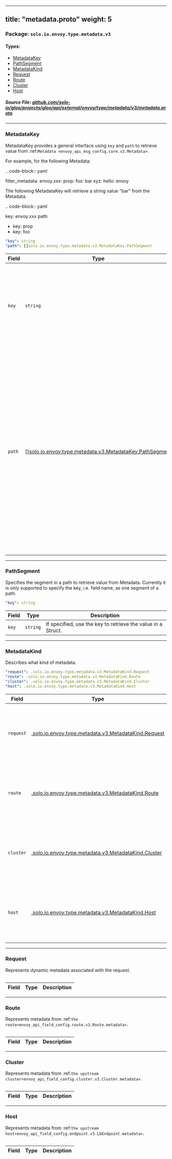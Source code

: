 
---
title: "metadata.proto"
weight: 5
---

<!-- Code generated by solo-kit. DO NOT EDIT. -->


### Package: `solo.io.envoy.type.metadata.v3` 
#### Types:


- [MetadataKey](#metadatakey)
- [PathSegment](#pathsegment)
- [MetadataKind](#metadatakind)
- [Request](#request)
- [Route](#route)
- [Cluster](#cluster)
- [Host](#host)
  



##### Source File: [github.com/solo-io/gloo/projects/gloo/api/external/envoy/type/metadata/v3/metadata.proto](https://github.com/solo-io/gloo/blob/master/projects/gloo/api/external/envoy/type/metadata/v3/metadata.proto)





---
### MetadataKey

 
MetadataKey provides a general interface using `key` and `path` to retrieve value from
:ref:`Metadata <envoy_api_msg_config.core.v3.Metadata>`.

For example, for the following Metadata:

.. code-block:: yaml

   filter_metadata:
     envoy.xxx:
       prop:
         foo: bar
         xyz:
           hello: envoy

The following MetadataKey will retrieve a string value "bar" from the Metadata.

.. code-block:: yaml

   key: envoy.xxx
   path:
   - key: prop
   - key: foo

```yaml
"key": string
"path": []solo.io.envoy.type.metadata.v3.MetadataKey.PathSegment

```

| Field | Type | Description |
| ----- | ---- | ----------- | 
| `key` | `string` | The key name of Metadata to retrieve the Struct from the metadata. Typically, it represents a builtin subsystem or custom extension. |
| `path` | [[]solo.io.envoy.type.metadata.v3.MetadataKey.PathSegment](../metadata.proto.sk/#pathsegment) | The path to retrieve the Value from the Struct. It can be a prefix or a full path, e.g. ``[prop, xyz]`` for a struct or ``[prop, foo]`` for a string in the example, which depends on the particular scenario. Note: Due to that only the key type segment is supported, the path can not specify a list unless the list is the last segment. |




---
### PathSegment

 
Specifies the segment in a path to retrieve value from Metadata.
Currently it is only supported to specify the key, i.e. field name, as one segment of a path.

```yaml
"key": string

```

| Field | Type | Description |
| ----- | ---- | ----------- | 
| `key` | `string` | If specified, use the key to retrieve the value in a Struct. |




---
### MetadataKind

 
Describes what kind of metadata.

```yaml
"request": .solo.io.envoy.type.metadata.v3.MetadataKind.Request
"route": .solo.io.envoy.type.metadata.v3.MetadataKind.Route
"cluster": .solo.io.envoy.type.metadata.v3.MetadataKind.Cluster
"host": .solo.io.envoy.type.metadata.v3.MetadataKind.Host

```

| Field | Type | Description |
| ----- | ---- | ----------- | 
| `request` | [.solo.io.envoy.type.metadata.v3.MetadataKind.Request](../metadata.proto.sk/#request) | Request kind of metadata. Only one of `request`, `route`, `cluster`, or `host` can be set. |
| `route` | [.solo.io.envoy.type.metadata.v3.MetadataKind.Route](../metadata.proto.sk/#route) | Route kind of metadata. Only one of `route`, `request`, `cluster`, or `host` can be set. |
| `cluster` | [.solo.io.envoy.type.metadata.v3.MetadataKind.Cluster](../metadata.proto.sk/#cluster) | Cluster kind of metadata. Only one of `cluster`, `request`, `route`, or `host` can be set. |
| `host` | [.solo.io.envoy.type.metadata.v3.MetadataKind.Host](../metadata.proto.sk/#host) | Host kind of metadata. Only one of `host`, `request`, `route`, or `cluster` can be set. |




---
### Request

 
Represents dynamic metadata associated with the request.

```yaml

```

| Field | Type | Description |
| ----- | ---- | ----------- | 




---
### Route

 
Represents metadata from :ref:`the route<envoy_api_field_config.route.v3.Route.metadata>`.

```yaml

```

| Field | Type | Description |
| ----- | ---- | ----------- | 




---
### Cluster

 
Represents metadata from :ref:`the upstream cluster<envoy_api_field_config.cluster.v3.Cluster.metadata>`.

```yaml

```

| Field | Type | Description |
| ----- | ---- | ----------- | 




---
### Host

 
Represents metadata from :ref:`the upstream
host<envoy_api_field_config.endpoint.v3.LbEndpoint.metadata>`.

```yaml

```

| Field | Type | Description |
| ----- | ---- | ----------- | 





<!-- Start of HubSpot Embed Code -->
<script type="text/javascript" id="hs-script-loader" async defer src="//js.hs-scripts.com/5130874.js"></script>
<!-- End of HubSpot Embed Code -->
